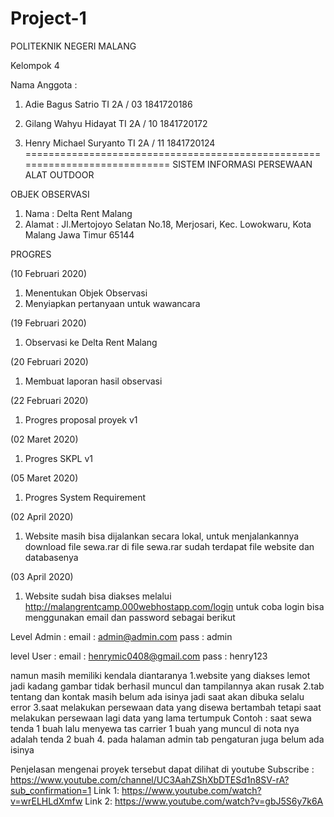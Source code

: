 # Project-1
POLITEKNIK NEGERI MALANG

Kelompok 4

Nama Anggota :
1. Adie Bagus Satrio 
TI 2A / 03 
1841720186

2. Gilang Wahyu Hidayat
TI 2A / 10
1841720172

3. Henry Michael Suryanto
TI 2A / 11
1841720124
============================================================================
SISTEM INFORMASI PERSEWAAN ALAT OUTDOOR

OBJEK OBSERVASI
1. Nama : Delta Rent Malang
2. Alamat : Jl.Mertojoyo Selatan No.18, Merjosari, Kec. Lowokwaru, Kota Malang Jawa Timur 65144

PROGRES

(10 Februari 2020)
1. Menentukan Objek Observasi
2. Menyiapkan pertanyaan untuk wawancara

(19 Februari 2020)
1. Observasi ke Delta Rent Malang

(20 Februari 2020)
1. Membuat laporan hasil observasi

(22 Februari 2020)
1. Progres proposal proyek v1

(02 Maret 2020)
1. Progres SKPL v1

(05 Maret 2020)
1. Progres System Requirement

(02 April 2020)
1. Website masih bisa dijalankan secara lokal, untuk menjalankannya download file sewa.rar
di file sewa.rar sudah terdapat file website dan databasenya

(03 April 2020)
1. Website sudah bisa diakses melalui http://malangrentcamp.000webhostapp.com/login
untuk coba login bisa menggunakan email dan password sebagai berikut

Level Admin :
email : admin@admin.com
pass : admin

level User : 
email : henrymic0408@gmail.com
pass : henry123

namun masih memiliki kendala diantaranya
1.website yang diakses lemot jadi kadang gambar tidak berhasil muncul dan tampilannya akan rusak
2.tab tentang dan kontak masih belum ada isinya jadi saat akan dibuka selalu error
3.saat melakukan persewaan data yang disewa bertambah tetapi saat melakukan persewaan lagi data yang lama tertumpuk
Contoh : 
saat sewa tenda 1 buah lalu menyewa tas carrier 1 buah yang muncul di nota nya adalah tenda 2 buah
4. pada halaman admin tab pengaturan juga belum ada isinya

Penjelasan mengenai proyek tersebut dapat dilihat di youtube 
Subscribe : https://www.youtube.com/channel/UC3AahZShXbDTESd1n8SV-rA?sub_confirmation=1
Link 1: https://www.youtube.com/watch?v=wrELHLdXmfw
Link 2: https://www.youtube.com/watch?v=gbJ5S6y7k6A
